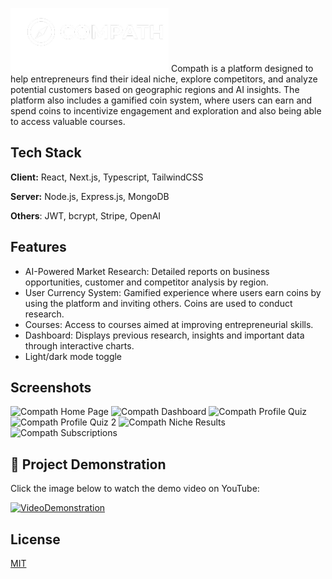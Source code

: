 ![Logo](./frontend/public/images/logo-full-white.png)
Compath is a platform designed to help entrepreneurs find their ideal niche, explore competitors, and analyze potential customers based on geographic regions and AI insights. The platform also includes a gamified coin system, where users can earn and spend coins to incentivize engagement and exploration and also being able to access valuable courses.

## Tech Stack

**Client:** React, Next.js, Typescript, TailwindCSS

**Server:** Node.js, Express.js, MongoDB

**Others**: JWT, bcrypt, Stripe, OpenAI

## Features

- AI-Powered Market Research: Detailed reports on business opportunities, customer and competitor analysis by region.
- User Currency System: Gamified experience where users earn coins by using the platform and inviting others. Coins are used to conduct research.
- Courses: Access to courses aimed at improving entrepreneurial skills.
- Dashboard: Displays previous research, insights and important data through interactive charts.
- Light/dark mode toggle

## Screenshots

![Compath Home Page](https://i.ibb.co/0yLVcG9g/1111.png)
![Compath Dashboard](https://i.ibb.co/49nWcCx/dfdf.png)
![Compath Profile Quiz](https://i.ibb.co/23RhnCk8/4compath3.png)
![Compath Profile Quiz 2](https://i.ibb.co/39Z74GR0/4compath2.png)
![Compath Niche Results](https://i.ibb.co/BKY92853/compath3.png)
![Compath Subscriptions](https://i.ibb.co/5Xx16Sv4/compath.png)


## 🎥 Project Demonstration

Click the image below to watch the demo video on YouTube:

[![VideoDemonstration](https://img.youtube.com/vi/GFLlJt3nNR0/hqdefault.jpg)](https://youtu.be/GFLlJt3nNR0)

## License

[MIT](https://choosealicense.com/licenses/mit/)
